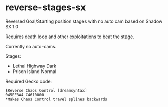 # reverse-stages-sx
Reversed Goal/Starting position stages with no auto cam based on Shadow SX 1.0

Requires death loop and other exploitations to beat the stage.

Currently no auto-cams.

Stages:
* Lethal Highway Dark
* Prison Island Normal

Required Gecko code:

```
$Reverse Chaos Control [dreamsyntax]
045EE3A4 C4610000
*Makes Chaos Control travel splines backwards
```